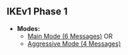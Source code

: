 ## IKEv1 Phase 1
- **Modes:**
  - [Main Mode (6 Messages)](Main_Mode) OR
  - [Aggressive Mode (4 Messages)](Aggresive_Mode)
